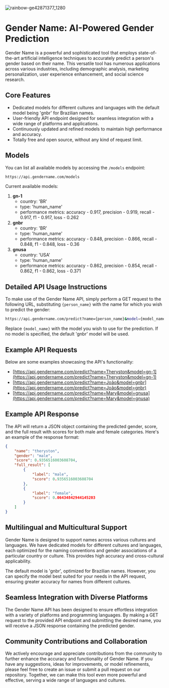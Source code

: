 ![rainbow-ge42871377_1280](https://github.com/Theryston/gender-name/assets/72868196/136e2a71-ee91-405a-820a-5b3f26cc3c90)

# Gender Name: AI-Powered Gender Prediction

Gender Name is a powerful and sophisticated tool that employs state-of-the-art artificial intelligence techniques to accurately predict a person's gender based on their name. This versatile tool has numerous applications across various industries, including demographic analysis, marketing personalization, user experience enhancement, and social science research.

## Core Features

- Dedicated models for different cultures and languages with the default model being 'gnbr' for Brazilian names.
- User-friendly API endpoint designed for seamless integration with a wide range of platforms and applications.
- Continuously updated and refined models to maintain high performance and accuracy.
- Totally free and open source, without any kind of request limit.

## Models

You can list all available models by accessing the `/models` endpoint:

```bash
https://api.gendername.com/models
```

Current available models:

1. **gn-1**
    - country: 'BR'
    - type: 'human_name'
    - performance metrics: accuracy - 0.917, precision - 0.919, recall - 0.917, f1 - 0.917, loss - 0.262
2. **gnbr**
    - country: 'BR'
    - type: 'human_name'
    - performance metrics: accuracy - 0.848, precision - 0.866, recall - 0.848, f1 - 0.848, loss - 0.36
3. **gnusa**
    - country: 'USA'
    - type: 'human_name'
    - performance metrics: accuracy - 0.862, precision - 0.854, recall - 0.862, f1 - 0.862, loss - 0.371

## Detailed API Usage Instructions

To make use of the Gender Name API, simply perform a GET request to the following URL, substituting `{person_name}` with the name for which you wish to predict the gender:

```bash
https://api.gendername.com/predict?name={person_name}&model={model_name}
```

Replace `{model_name}` with the model you wish to use for the prediction. If no model is specified, the default 'gnbr' model will be used.

## Example API Requests

Below are some examples showcasing the API's functionality:

- [https://api.gendername.com/predict?name=Theryston&model=gn-1](https://api.gendername.com/predict?name=Theryston&model=gn-1)
- [https://api.gendername.com/predict?name=João&model=gnbr](https://api.gendername.com/predict?name=João&model=gnbr)
- [https://api.gendername.com/predict?name=Mary&model=gnusa](https://api.gendername.com/predict?name=Mary&model=gnusa)

## Example API Response

The API will return a JSON object containing the predicted gender, score, and the full result with scores for both male and female categories. Here's an example of the response format:

```json
{
    "name": "theryston",
    "gender": "male",
    "score": 0.9356516003608704,
    "full_result": [
        {
            "label": "male",
            "score": 0.9356516003608704
        },
        {
            "label": "female",
            "score": 0.06434842944145203
        }
    ]
}
```

## Multilingual and Multicultural Support

Gender Name is designed to support names across various cultures and languages. We have dedicated models for different cultures and languages, each optimized for the naming conventions and gender associations of a particular country or culture. This provides high accuracy and cross-cultural applicability.

The default model is 'gnbr', optimized for Brazilian names. However, you can specify the model best suited for your needs in the API request, ensuring greater accuracy for names from different cultures.

## Seamless Integration with Diverse Platforms

The Gender Name API has been designed to ensure effortless integration with a variety of platforms and programming languages. By making a GET request to the provided API endpoint and submitting the desired name, you will receive a JSON response containing the predicted gender.

## Community Contributions and Collaboration

We actively encourage and appreciate contributions from the community to further enhance the accuracy and functionality of Gender Name. If you have any suggestions, ideas for improvements, or model refinements, please feel free to create an issue or submit a pull request on our repository. Together, we can make this tool even more powerful and effective, serving a wide range of languages and cultures.
